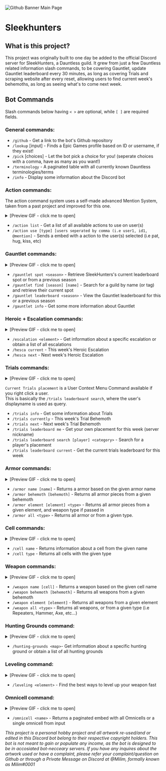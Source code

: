 ![Github Banner Main Page](https://github.com/Electrocute4u/SleekHunters/assets/25005864/4f61d93d-9ad0-412d-a7dd-2d9bece6d6db)


# Sleekhunters

## What is this project?
This project was originally built to one day be added to the official Discord server for SleekHunters, a Dauntless guild. It grew from just a few Dauntless related information slash commands, to be covering Gauntlet, update Gauntlet leaderboard every 30 minutes, as long as covering Trials and scraping website after every reset, allowing users to find current week's behemoths, as long as seeing what's to come next week.

## Bot Commands
Slash commands below having `< >` are optional, while `[ ]` are required fields.
### General commands:
- `/github` - Get a link to the bot's Github repository
- `/lookup` \[input\] - Finds a Epic Games profile based on ID or username, if they exist!
- `/pick` \[choices\] - Let the bot pick a choice for you! (seperate choices with a comma, have as many as you want!)
- `/terminology` - A paginated table with all currently known Dauntless terminologies/terms
- `/info` - Display some information about the Discord bot
### Action commands:
The action command system uses a self-made advanced Mention System, taken from a past project and improved for this one.
<details>

<summary>[Preview GIF - click me to open] </summary>

![action command](https://github.com/Electrocute4u/SleekHunters/assets/25005864/a796b309-726a-40ec-871e-1521c9181347)
</details>

- `/action list` - Get a list of all available actions to use on user(s)
- `/action use [type] [users seperated by comma (i.e user1, id1, @mention]` - Sends a embed with a action to the user(s) selected (i.e pat, hug, kiss, etc)
### Gauntlet commands:
<details>
  
<summary>[Preview GIF - click me to open] </summary>

![gauntlet command](https://github.com/Electrocute4u/SleekHunters/assets/25005864/66d6e67b-c0ef-4b97-8a87-f66630207d30)
</details>

- `/gauntlet spot <season>` - Retrieve SleekHunters's current leaderboard spot or from a previous season
- `/gauntlet find [season] [name]` - Search for a guild by name (or tag) and retrieve their current spot
- `/gauntlet leaderboard <season>` - View the Gauntlet leaderboard for this or a previous season
- `/gauntlet info` - Get some more information about Gauntlet
### Heroic + Escalation commands:
<details>

<summary>[Preview GIF - click me to open] </summary>

![escalation+hesca command](https://github.com/Electrocute4u/SleekHunters/assets/25005864/97149ade-9a74-4111-9daf-c74101521187)
</details>

- `/escalation <element>` - Get information about a specific escalation or obtain a list of all escalations
- `/hesca current` - This week's Heroic Escalation
- `/hesca next` - Next week's Heroic Escalation
### Trials commands:
<details>

<summary>[Preview GIF - click me to open] </summary>

![trials command](https://github.com/Electrocute4u/SleekHunters/assets/25005864/171bbed0-03fd-441b-b0ae-a0735e1bcd48)
</details>

`Current Trials placement` is a User Context Menu Command available if you right click a user. \
This is basically the `/trials leaderboard search`, where the user's displayname is used as query.
- `/trials info` - Get some information about Trials
- `/trials currently` - This week's Trial Behemoth
- `/trials next` - Next week's Trial Behemoth
- `/trials leaderboard me` - Get your own placement for this week (server nickname)
- `/trials leaderboard search [player] <category>` - Search for a player's placement
- `/trials leaderboard current` - Get the current trials leaderboard for this week

### Armor commands:
<details>

<summary>[Preview GIF - click me to open] </summary>

![armor command](https://github.com/Electrocute4u/SleekHunters/assets/25005864/09f580e3-2cfe-4d2f-a763-261a6f98e043)
</details>

- `/armor name [name]` - Returns a armor based on the given armor name
- `/armor behemoth [behemoth]` - Returns all armor pieces from a given behemoth
- `/armor element [element] <type>` - Returns all armor pieces from a given element, and weapon type if passed in
- `/armor all <type>` - Returns all armor or from a given type.
### Cell commands:
<details>

<summary>[Preview GIF - click me to open] </summary>

![cell command](https://github.com/Electrocute4u/SleekHunters/assets/25005864/1bcc1294-897c-4ff7-bc58-6d85788376dc)
</details>

- `/cell name` - Returns information about a cell from the given name
- `/cell type` - Returns all cells with the given type
### Weapon commands:
<details>

<summary>[Preview GIF - click me to open] </summary>

![weapon command](https://github.com/Electrocute4u/SleekHunters/assets/25005864/f5557577-1627-495a-bf39-1085acbbafe8)
</details>

- `/weapon name [cell]` - Returns a weapon based on the given cell name
- `/weapon behemoth [behemoth]` - Returns all weapons from a given behemoth
- `/weapon element [element]` - Returns all weapons from a given element
- `/weapon all <type>` - Returns all weapons, or from a given type (i.e Repeaters, Hammer, Axe, etc...)
### Hunting Grounds command:
<details>

<summary>[Preview GIF - click me to open] </summary>

![hunting-grounds command](https://github.com/Electrocute4u/SleekHunters/assets/25005864/af87c5c4-5a77-42c2-9418-ed9357ec0eaa)
</details>

- `/hunting-grounds <map>`- Get information about a specific hunting ground or obtain a list of all hunting grounds
### Leveling command:
<details>

<summary>[Preview GIF - click me to open] </summary>

![leveling command](https://github.com/Electrocute4u/SleekHunters/assets/25005864/fd264bf5-0e4b-4e5f-a0b6-3f65638f9c9f)
</details>

- `/leveling <element>` - Find the best ways to level up your weapon fast
### Omnicell command:
<details>

<summary>[Preview GIF - click me to open] </summary>

![omnicell command](https://github.com/Electrocute4u/SleekHunters/assets/25005864/679ffa76-b801-4bd0-b98d-69ea38b9070b)

</details>

- `/omnicell <name>` - Returns a paginated embed with all Omnicells or a single omnicell from input

*This project is a personal hobby project and all artwork re-used/and or edited in this Discord bot belong to their respective copyright holders. This bot is not meant to gain or populate any income, as the bot is designed to be in accosiated bot-necceary servers. If you have any inquires about the artwork used or have a complaint, please refer your complaint/question on Github or through a Private Message on Discord at @Milim, formally known as Milim#0001*
